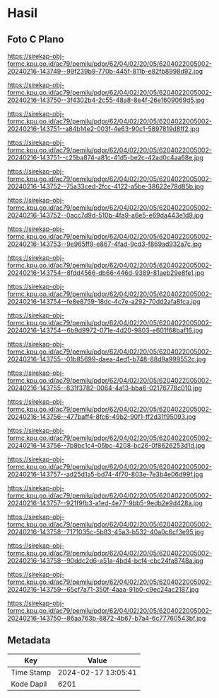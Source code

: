 # Hasil

## Foto C Plano

https://sirekap-obj-formc.kpu.go.id/ac79/pemilu/pdpr/62/04/02/20/05/6204022005002-20240216-143749--99f239b9-770b-445f-811b-e82fb8998d92.jpg

https://sirekap-obj-formc.kpu.go.id/ac79/pemilu/pdpr/62/04/02/20/05/6204022005002-20240216-143750--3f4302b4-2c55-48a8-8e4f-26e1609069d5.jpg

https://sirekap-obj-formc.kpu.go.id/ac79/pemilu/pdpr/62/04/02/20/05/6204022005002-20240216-143751--a84b14e2-003f-4e63-90c1-5897819d8ff2.jpg

https://sirekap-obj-formc.kpu.go.id/ac79/pemilu/pdpr/62/04/02/20/05/6204022005002-20240216-143751--c25ba874-a81c-41d5-be2c-42ad0c4aa68e.jpg

https://sirekap-obj-formc.kpu.go.id/ac79/pemilu/pdpr/62/04/02/20/05/6204022005002-20240216-143752--75a33ced-2fcc-4122-a5be-38622e78d85b.jpg

https://sirekap-obj-formc.kpu.go.id/ac79/pemilu/pdpr/62/04/02/20/05/6204022005002-20240216-143752--0acc7d9d-510b-4fa9-a6e5-e69da443e1d9.jpg

https://sirekap-obj-formc.kpu.go.id/ac79/pemilu/pdpr/62/04/02/20/05/6204022005002-20240216-143753--9e965ff9-e867-4fad-9cd3-f869ad932a7c.jpg

https://sirekap-obj-formc.kpu.go.id/ac79/pemilu/pdpr/62/04/02/20/05/6204022005002-20240216-143754--8fdd4566-db66-446d-9389-81aeb29e8fe1.jpg

https://sirekap-obj-formc.kpu.go.id/ac79/pemilu/pdpr/62/04/02/20/05/6204022005002-20240216-143754--fe8e8759-18dc-4c7e-a292-70dd2afa8fca.jpg

https://sirekap-obj-formc.kpu.go.id/ac79/pemilu/pdpr/62/04/02/20/05/6204022005002-20240216-143754--6b9d9972-071e-4d20-9803-e601f68baf16.jpg

https://sirekap-obj-formc.kpu.go.id/ac79/pemilu/pdpr/62/04/02/20/05/6204022005002-20240216-143755--01b85699-daea-4ed1-b748-88d9a999552c.jpg

https://sirekap-obj-formc.kpu.go.id/ac79/pemilu/pdpr/62/04/02/20/05/6204022005002-20240216-143755--831f3782-0064-4a13-bba6-02176778c010.jpg

https://sirekap-obj-formc.kpu.go.id/ac79/pemilu/pdpr/62/04/02/20/05/6204022005002-20240216-143756--477baff4-8fc6-49b2-90f1-ff2d31f95093.jpg

https://sirekap-obj-formc.kpu.go.id/ac79/pemilu/pdpr/62/04/02/20/05/6204022005002-20240216-143756--7b8bc1c4-05bc-4208-bc26-0f8626253d1d.jpg

https://sirekap-obj-formc.kpu.go.id/ac79/pemilu/pdpr/62/04/02/20/05/6204022005002-20240216-143757--ad25d1a5-bd74-4f70-803e-7e3b4e06d99f.jpg

https://sirekap-obj-formc.kpu.go.id/ac79/pemilu/pdpr/62/04/02/20/05/6204022005002-20240216-143757--921f9fb3-a1ed-4e77-9bb5-9edb2e9d428a.jpg

https://sirekap-obj-formc.kpu.go.id/ac79/pemilu/pdpr/62/04/02/20/05/6204022005002-20240216-143758--7171035c-5b83-45a3-b532-40a0c6cf3e95.jpg

https://sirekap-obj-formc.kpu.go.id/ac79/pemilu/pdpr/62/04/02/20/05/6204022005002-20240216-143758--90ddc2d6-a51a-4bd4-bcf4-cbc24fa8748a.jpg

https://sirekap-obj-formc.kpu.go.id/ac79/pemilu/pdpr/62/04/02/20/05/6204022005002-20240216-143759--65cf7a71-350f-4aaa-91b0-c9ec24ac2187.jpg

https://sirekap-obj-formc.kpu.go.id/ac79/pemilu/pdpr/62/04/02/20/05/6204022005002-20240216-143750--86aa763b-8872-4b67-b7a4-6c77760543bf.jpg


## Metadata

| Key        | Value               |
| ---------- | ------------------- |
| Time Stamp | 2024-02-17 13:05:41 |
| Kode Dapil | 6201                |



